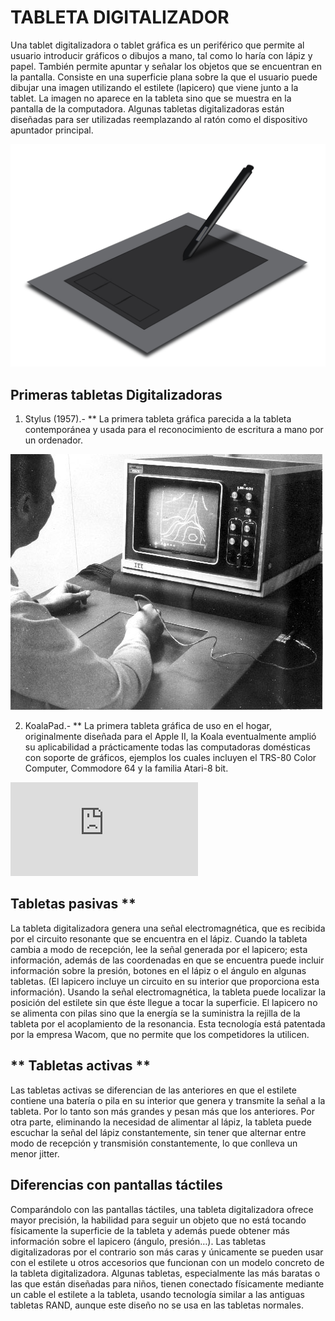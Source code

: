 # TABLETA DIGITALIZADOR

Una tablet digitalizadora o tablet gráfica es un periférico que permite al usuario introducir gráficos o dibujos a mano, tal como lo haría con lápiz y papel. 
También permite apuntar y señalar los objetos que se encuentran en la pantalla. 
Consiste en una superficie plana sobre la que el usuario puede dibujar una imagen utilizando el estilete (lapicero) que viene junto a la tablet. 
La imagen no aparece en la tableta sino que se muestra en la pantalla de la computadora. 
Algunas tabletas digitalizadoras están diseñadas para ser utilizadas reemplazando al ratón como el dispositivo apuntador principal.

![alt text][Tab]

[Tab]: https://github.com/Robertostrikers/Tableta-digitalizadora.md/blob/master/tab.png


## Primeras tabletas Digitalizadoras

1. Stylus (1957).-  ** La primera tableta gráfica parecida a la tableta contemporánea y usada para el reconocimiento de escritura a mano por un ordenador.

![alt text][Tabi]

[Tabi]: https://github.com/Robertostrikers/Tableta-digitalizadora.md/blob/master/stylor.png

2.  KoalaPad.- ** La primera tableta gráfica de uso en el hogar, originalmente diseñada para el Apple II,  la Koala eventualmente amplió su aplicabilidad a prácticamente todas las computadoras domésticas con soporte de gráficos, ejemplos los cuales incluyen el TRS-80 Color Computer, Commodore 64 y la familia Atari-8 bit. 

![alt text][Tabif]

[Tabif]: https://github.com/Robertostrikers/Tableta-digitalizadora.md


## Tabletas pasivas **

La tableta digitalizadora genera una señal electromagnética, que es recibida por el circuito resonante que se encuentra en el lápiz. 
Cuando la tableta cambia a modo de recepción, lee la señal generada por el lapicero; esta información, además de las coordenadas en que se encuentra puede incluir información sobre la presión, botones en el lápiz o el ángulo en algunas tabletas. 
(El lapicero incluye un circuito en su interior que proporciona esta información). 
Usando la señal electromagnética, la tableta puede localizar la posición del estilete sin que éste llegue a tocar la superficie. 
El lapicero no se alimenta con pilas sino que la energía se la suministra la rejilla de la tableta por el acoplamiento de la resonancia. 
Esta tecnología está patentada por la empresa Wacom, que no permite que los competidores la utilicen.

## ** Tabletas activas **

Las tabletas activas se diferencian de las anteriores en que el estilete contiene una batería o pila en su interior que genera y transmite la señal a la tableta. Por lo tanto son más grandes y pesan más que los anteriores. Por otra parte, eliminando la necesidad de alimentar al lápiz, la tableta puede escuchar la señal del lápiz constantemente, sin tener que alternar entre modo de recepción y transmisión constantemente, lo que conlleva un menor jitter.


## Diferencias con pantallas táctiles

Comparándolo con las pantallas táctiles, una tableta digitalizadora ofrece mayor precisión, la habilidad para seguir un objeto que no está tocando físicamente la superficie de la tableta y además puede obtener más información sobre el lapicero (ángulo, presión…). 
Las tabletas digitalizadoras por el contrario son más caras y únicamente se pueden usar con el estilete u otros accesorios que funcionan con un modelo concreto de la tableta digitalizadora.
Algunas tabletas, especialmente las más baratas o las que están diseñadas para niños, tienen conectado físicamente mediante un cable el estilete a la tableta, usando tecnología similar a las antiguas tabletas RAND, aunque este diseño no se usa en las tabletas normales. 
